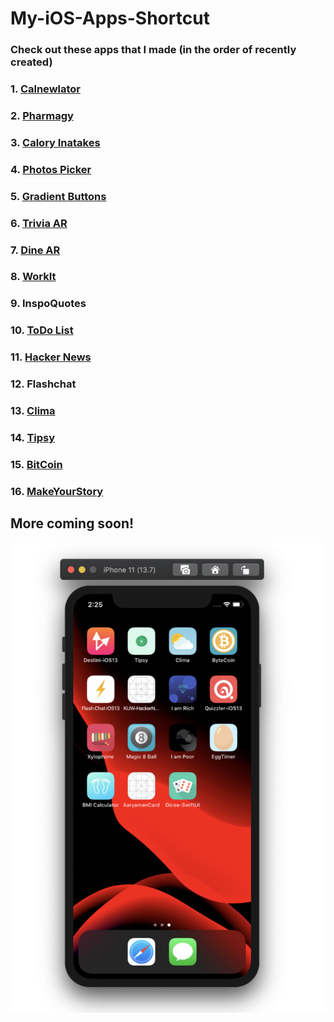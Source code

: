 # My-iOS-Apps-Shortcut

### Check out these apps that I made (in the order of recently created)

### 1. [Calnewlator](https://github.com/saini1998/Calnewlator)
### 2. [Pharmagy](https://github.com/saini1998/pharmagyApp)
### 3. [Calory Inatakes](https://github.com/saini1998/CaloryIntakeApp)
### 4. [Photos Picker](https://github.com/saini1998/PhotoPickerApp)
### 5. [Gradient Buttons](https://github.com/saini1998/GradientButtonsApp)
### 6. [Trivia AR](https://github.com/saini1998/TriviaAR)
### 7. [Dine AR](https://github.com/saini1998/DineAR)
### 8. [WorkIt](https://github.com/saini1998/WorkIt)
### 9. InspoQuotes
### 10. [ToDo List](https://github.com/saini1998/ToDo_List_App)
### 11. [Hacker News](https://github.com/saini1998/HackerNews-App)
### 12. Flashchat
### 13. [Clima](https://github.com/saini1998/HowsTheWeather-App)
### 14. [Tipsy](https://github.com/saini1998/Cal_Tip_App)
### 15. [BitCoin](https://github.com/saini1998/ByteCoin-App)
### 16. [MakeYourStory](https://github.com/saini1998/MakeYourStory)

## More coming soon!

![s](s.png)
